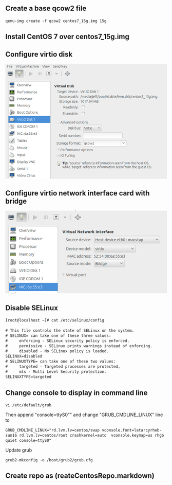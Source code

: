## Create a base qcow2 file
	qemu-img create -f qcow2 centos7_15g.img 15g

## Install CentOS 7 over centos7_15g.img

## Configure virtio disk
![virtio_disk](images/20140827_virtio_disk.png)

## Configure virtio network interface card with bridge
![virtio_nic](images/20140827_virtio_network_bridge.png)

## Disable SELinux
	[root@localhost ~]# cat /etc/selinux/config

	# This file controls the state of SELinux on the system.
	# SELINUX= can take one of these three values:
	#     enforcing - SELinux security policy is enforced.
	#     permissive - SELinux prints warnings instead of enforcing.
	#     disabled - No SELinux policy is loaded.
	SELINUX=disabled
	# SELINUXTYPE= can take one of these two values:
	#     targeted - Targeted processes are protected,
	#     mls - Multi Level Security protection.
	SELINUXTYPE=targeted

## Change console to display in command line
	vi /etc/default/grub
Then append "console=ttyS0"" and change "GRUB_CMDLINE_LINUX" line to   

	GRUB_CMDLINE_LINUX="rd.lvm.lv=centos/swap vconsole.font=latarcyrheb-sun16 rd.lvm.lv=centos/root crashkernel=auto  vconsole.keymap=us rhgb quiet console=ttyS0"

Update grub   

	grub2-mkconfig -o /boot/grub2/grub.cfg

## Create repo as (reateCentosRepo.markdown)
